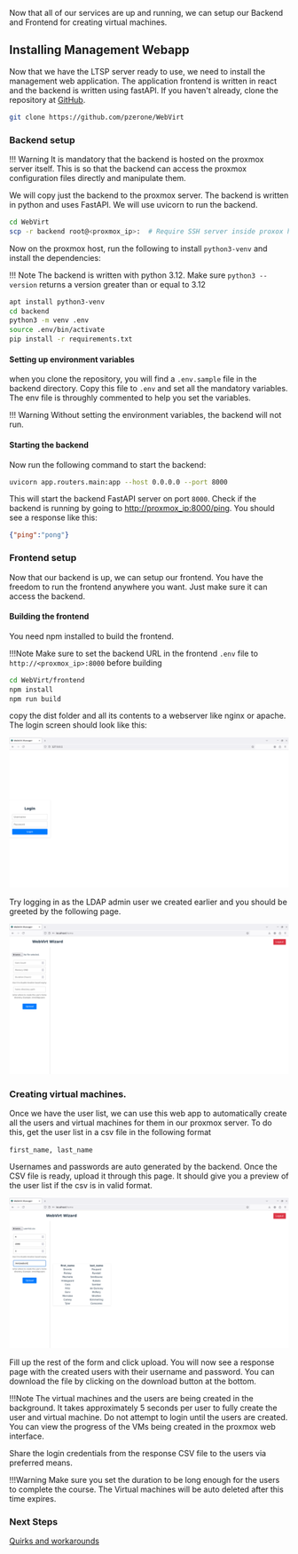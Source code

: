Now that all of our services are up and running, we can setup our Backend and Frontend for creating virtual machines.
## Installing Management Webapp

Now that we have the LTSP server ready to use, we need to install the management web application. The application frontend is written in react and the backend is written using fastAPI. If you haven't already, clone the repository at [GitHub](https://github.com/pzerone/WebVirt).

```bash
git clone https://github.com/pzerone/WebVirt
```

### Backend setup

!!! Warning
    It is mandatory that the backend is hosted on the proxmox server itself. This is so that the backend can access the proxmox configuration files directly and manipulate them.

We will copy just the backend to the proxmox server. The backend is written in python and uses FastAPI. We will use uvicorn to run the backend.

```bash
cd WebVirt
scp -r backend root@<proxmox_ip>:  # Require SSH server inside proxox host
```

Now on the proxmox host, run the following to install `python3-venv` and install the dependencies:

!!! Note
    The backend is written with python 3.12. Make sure `python3 --version` returns a version greater than or equal to 3.12
```bash
apt install python3-venv
cd backend
python3 -m venv .env
source .env/bin/activate
pip install -r requirements.txt
```
#### Setting up environment variables
when you clone the repository, you will find a `.env.sample` file in the backend directory. Copy this file to `.env` and set all the mandatory variables. The env file is throughly commented to help you set the variables.

!!! Warning
    Without setting the environment variables, the backend will not run.

#### Starting the backend
Now run the following command to start the backend:

```bash
uvicorn app.routers.main:app --host 0.0.0.0 --port 8000
```
This will start the backend FastAPI server on port `8000`. Check if the backend is running by going to [http://proxmox_ip:8000/ping](http://<proxmox_ip>:8000/ping). You should see a response like this:

```json
{"ping":"pong"}
```

### Frontend setup

Now that our backend is up, we can setup our frontend. You have the freedom to run the frontend anywhere you want. Just make sure it can access the backend.
#### Building the frontend

You need npm installed to build the frontend.

!!!Note
    Make sure to set the backend URL in the frontend `.env` file to `http://<proxmox_ip>:8000` before building

```bash
cd WebVirt/frontend
npm install
npm run build
```

copy the dist folder and all its contents to a webserver like nginx or apache. The login screen should look like this:

![Login Screen](assets/Screenshots/manager-login.png)

Try logging in as the LDAP admin user we created earlier and you should be greeted by the following page.

![Dashboard](assets/Screenshots/manager-home-pre.png)

### Creating virtual machines.

Once we have the user list, we can use this web app to automatically create all the users and virtual machines for them in our proxmox server. To do this, get the user list in a csv file in the following format

`first_name, last_name`

Usernames and passwords are auto generated by the backend. Once the CSV file is ready, upload it through this page. It should give you a preview of the user list if the csv is in valid format.

![User List](assets/Screenshots/manager-home-post.png)

Fill up the rest of the form and click upload. You will now see a response page with the created users with their username and password. You can download the file by clicking on the download button at the bottom.

!!!Note
    The virtual machines and the users are being created in the background. It takes approximately 5 seconds per user to fully create the user and virtual machine. Do not attempt to login until the users are created. You can view the progress of the VMs being created in the proxmox web interface.

Share the login credentials from the response CSV file to the users via preferred means.

!!!Warning
    Make sure you set the duration to be long enough for the users to complete the course. The Virtual machines will be auto deleted after this time expires.

### Next Steps

[Quirks and workarounds](quirks.md)
